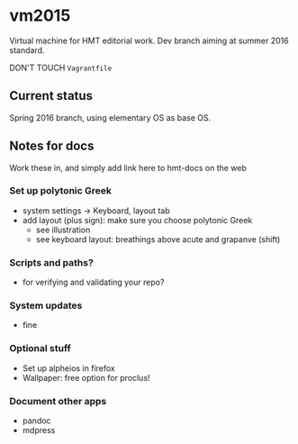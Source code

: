 # vm2015

Virtual machine for HMT editorial work. Dev branch aiming at summer 2016 standard.

DON'T TOUCH `Vagrantfile`

## Current status ##

Spring 2016 branch, using elementary OS as base OS.


## Notes for docs

Work these in, and simply add link here to hmt-docs on the web

### Set up polytonic Greek

- system settings -> Keyboard, layout tab
- add layout (plus sign): make sure you choose polytonic Greek
    - see illustration
    - see keyboard layout:  breathings above acute and grapanve (shift)

### Scripts and paths?

- for verifying and validating your repo?

### System updates

- fine

### Optional stuff

 - Set up alpheios in firefox
- Wallpaper:  free option for proclus!


### Document other apps

- pandoc
- mdpress
